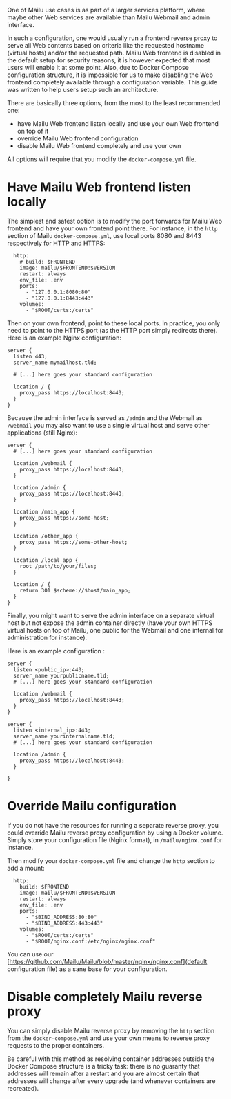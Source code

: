 One of Mailu use cases is as part of a larger services platform, where maybe other Web services are available than Mailu Webmail and admin interface.

In such a configuration, one would usually run a frontend reverse proxy to serve all Web contents based on criteria like the requested hostname (virtual hosts) and/or the requested path. Mailu Web frontend is disabled in the default setup for security reasons, it is however expected that most users will enable it at some point. Also, due to Docker Compose configuration structure, it is impossible for us to make disabling the Web frontend completely available through a configuration variable. This guide was written to help users setup such an architecture.

There are basically three options, from the most to the least recommended one:
- have Mailu Web frontend listen locally and use your own Web frontend on top of it
- override Mailu Web frontend configuration
- disable Mailu Web frontend completely and use your own

All options will require that you modify the ``docker-compose.yml`` file.

Have Mailu Web frontend listen locally
======================================

The simplest and safest option is to modify the port forwards for Mailu Web frontend and have your own frontend point there. For instance, in the ``http`` section of Mailu ``docker-compose.yml``, use local ports 8080 and 8443 respectively for HTTP and HTTPS:

```
  http:
    # build: $FRONTEND
    image: mailu/$FRONTEND:$VERSION
    restart: always
    env_file: .env
    ports:
      - "127.0.0.1:8080:80"
      - "127.0.0.1:8443:443"
    volumes:
      - "$ROOT/certs:/certs"
```

Then on your own frontend, point to these local ports. In practice, you only need to point to the HTTPS port (as the HTTP port simply redirects there). Here is an example Nginx configuration: 

```
server {
  listen 443;
  server_name mymailhost.tld;

  # [...] here goes your standard configuration

  location / {
    proxy_pass https://localhost:8443;
  }
}
```

Because the admin interface is served as ``/admin`` and the Webmail as ``/webmail`` you may also want to use a single virtual host and serve other applications (still Nginx): 

```
server {
  # [...] here goes your standard configuration

  location /webmail {
    proxy_pass https://localhost:8443;
  }

  location /admin {
    proxy_pass https://localhost:8443;
  }

  location /main_app {
    proxy_pass https://some-host;
  }

  location /other_app {
    proxy_pass https://some-other-host;
  }

  location /local_app {
    root /path/to/your/files;
  }

  location / {
    return 301 $scheme://$host/main_app;
  }
}
```

Finally, you might want to serve the admin interface on a separate virtual host but not expose the admin container directly (have your own HTTPS virtual hosts on top of Mailu, one public for the Webmail and one internal for administration for instance).

Here is an example configuration : 

```
server {
  listen <public_ip>:443;
  server_name yourpublicname.tld;
  # [...] here goes your standard configuration

  location /webmail {
    proxy_pass https://localhost:8443;
  }
}

server {
  listen <internal_ip>:443;
  server_name yourinternalname.tld;
  # [...] here goes your standard configuration

  location /admin {
    proxy_pass https://localhost:8443;
  }

}
```

Override Mailu configuration
============================

If you do not have the resources for running a separate reverse proxy, you could override Mailu reverse proxy configuration by using a Docker volume. Simply store your configuration file (Nginx format), in ``/mailu/nginx.conf`` for instance.

Then modify your ``docker-compose.yml`` file and change the ``http`` section to add a mount:

```
  http:
    build: $FRONTEND
    image: mailu/$FRONTEND:$VERSION
    restart: always
    env_file: .env
    ports:
      - "$BIND_ADDRESS:80:80"
      - "$BIND_ADDRESS:443:443"
    volumes:
      - "$ROOT/certs:/certs"
      - "$ROOT/nginx.conf:/etc/nginx/nginx.conf"
```

You can use our [https://github.com/Mailu/Mailu/blob/master/nginx/nginx.conf](default configuration file) as a sane base for your configuration.

Disable completely Mailu reverse proxy
======================================

You can simply disable Mailu reverse proxy by removing the ``http`` section from the ``docker-compose.yml`` and use your own means to reverse proxy requests to the proper containers.

Be careful with this method as resolving container addresses outside the Docker Compose structure is a tricky task: there is no guaranty that addresses will remain after a restart and you are almost certain that addresses will change after every upgrade (and whenever containers are recreated).